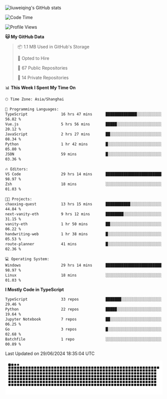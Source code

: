 ![liuweiqing's GitHub stats](https://github-readme-stats.vercel.app/api?username=14790897&show_icons=true&locale=cn&include_all_commits=true&count_private=true)

<!--START_SECTION:waka-->
![Code Time](http://img.shields.io/badge/Code%20Time-1%2C127%20hrs%2034%20mins-blue)

![Profile Views](http://img.shields.io/badge/Profile%20Views-7-blue)

**🐱 My GitHub Data** 

> 📦 1.1 MB Used in GitHub's Storage 
 > 
> 💼 Opted to Hire
 > 
> 📜 67 Public Repositories 
 > 
> 🔑 14 Private Repositories 
 > 
📊 **This Week I Spent My Time On** 

```text
🕑︎ Time Zone: Asia/Shanghai

💬 Programming Languages: 
TypeScript               16 hrs 47 mins      ██████████████░░░░░░░░░░░   56.82 % 
Vue.js                   5 hrs 56 mins       █████░░░░░░░░░░░░░░░░░░░░   20.12 % 
JavaScript               2 hrs 27 mins       ██░░░░░░░░░░░░░░░░░░░░░░░   08.34 % 
Python                   1 hr 42 mins        █░░░░░░░░░░░░░░░░░░░░░░░░   05.80 % 
JSON                     59 mins             █░░░░░░░░░░░░░░░░░░░░░░░░   03.36 % 

🔥 Editors: 
VS Code                  29 hrs 14 mins      █████████████████████████   98.97 % 
Zsh                      18 mins             ░░░░░░░░░░░░░░░░░░░░░░░░░   01.03 % 

🐱‍💻 Projects: 
chaoxing-quest           13 hrs 15 mins      ███████████░░░░░░░░░░░░░░   44.84 % 
next-vanity-eth          9 hrs 12 mins       ████████░░░░░░░░░░░░░░░░░   31.15 % 
vanity-eth               1 hr 50 mins        ██░░░░░░░░░░░░░░░░░░░░░░░   06.22 % 
handwriting-web          1 hr 38 mins        █░░░░░░░░░░░░░░░░░░░░░░░░   05.53 % 
route-planner            41 mins             █░░░░░░░░░░░░░░░░░░░░░░░░   02.36 % 

💻 Operating System: 
Windows                  29 hrs 14 mins      █████████████████████████   98.97 % 
Linux                    18 mins             ░░░░░░░░░░░░░░░░░░░░░░░░░   01.03 % 
```

**I Mostly Code in TypeScript** 

```text
TypeScript               33 repos            ███████░░░░░░░░░░░░░░░░░░   29.46 % 
Python                   22 repos            █████░░░░░░░░░░░░░░░░░░░░   19.64 % 
Jupyter Notebook         7 repos             ██░░░░░░░░░░░░░░░░░░░░░░░   06.25 % 
Go                       3 repos             █░░░░░░░░░░░░░░░░░░░░░░░░   02.68 % 
Batchfile                1 repo              ░░░░░░░░░░░░░░░░░░░░░░░░░   00.89 % 
```




 Last Updated on 29/06/2024 18:35:04 UTC
<!--END_SECTION:waka-->

<picture>
  <source media="(prefers-color-scheme: dark)" srcset="https://raw.githubusercontent.com/14790897/14790897/output/github-contribution-grid-snake-dark.svg" />
  <source media="(prefers-color-scheme: light)" srcset="https://raw.githubusercontent.com/14790897/14790897/output/github-contribution-grid-snake.svg" />
  <img alt="github-snake" src="https://raw.githubusercontent.com/14790897/14790897/output/github-contribution-grid-snake.svg" />
</picture>
